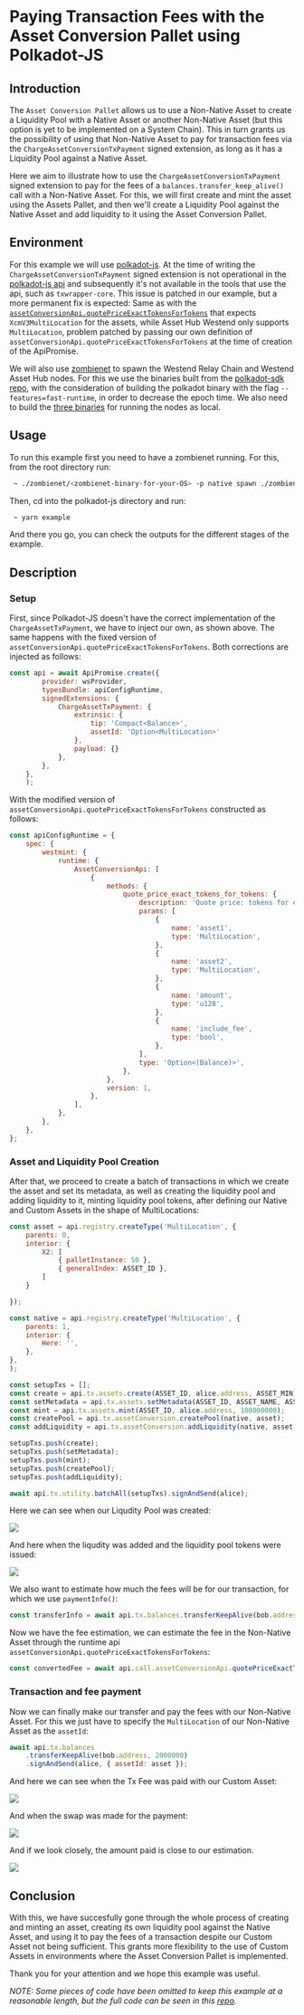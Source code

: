 # Paying Transaction Fees with the Asset Conversion Pallet using Polkadot-JS

## Introduction

The `Asset Conversion Pallet` allows us to use a Non-Native Asset to create a Liquidity Pool with a Native Asset or another Non-Native Asset (but this option is yet to be implemented on a System Chain). This in turn grants us the possibility of using that Non-Native Asset to pay for transaction fees via the `ChargeAssetConversionTxPayment` signed extension, as long as it has a Liquidity Pool against a Native Asset.

Here we aim to illustrate how to use the `ChargeAssetConversionTxPayment` signed extension to pay for the fees of a `balances.transfer_keep_alive()` call with a Non-Native Asset. For this, we will first create and mint the asset using the Assets Pallet, and then we'll create a Liquidity Pool against the Native Asset and add liquidity to it using the Asset Conversion Pallet.

## Environment

For this example we will use [polkadot-js](https://polkadot.js.org/docs/). At the time of writing the `ChargeAssetConversionTxPayment` signed extension is not operational in the [polkadot-js api](https://github.com/polkadot-js/api/issues/5710) and subsequently it's not available in the tools that use the api, such as `txwrapper-core`. This issue is patched in our example, but a more permanent fix is expected: Same as with the 
[`assetConversionApi.quotePriceExactTokensForTokens`](https://polkadot.js.org/docs/substrate/runtime#quotepriceexacttokensfortokensasset1-xcmv3multilocation-asset2-xcmv3multilocation-amount-u128-include_fee-bool-optionbalance) that expects `XcmV3MultiLocation` for the assets, while Asset Hub Westend only
supports `MultiLocation`, problem patched by passing our own definition of `assetConversionApi.quotePriceExactTokensForTokens` at the time of creation of the ApiPromise.

We will also use [zombienet](https://github.com/paritytech/zombienet) to spawn the Westend Relay Chain and Westend Asset Hub nodes. For this we use the binaries built from the [polkadot-sdk repo](https://github.com/paritytech/polkadot-sdk), with the consideration of building the polkadot binary with the flag `--features=fast-runtime`, in order to decrease the epoch time. We also need to build the [three binaries](https://github.com/paritytech/polkadot/pull/7337) for running the nodes as local.

## Usage

To run this example first you need to have a zombienet running. For this, from the root directory run:

```bash
 ~ ./zombienet/<zombienet-binary-for-your-OS> -p native spawn ./zombienet/westend_network.toml 
```

Then, cd into the polkadot-js directory and run:

```bash
 ~ yarn example
```

And there you go, you can check the outputs for the different stages of the example.
 
## Description

### Setup

First, since Polkadot-JS doesn't have the correct implementation of the `ChargeAssetTxPayment`, we have to inject our own, as shown above. The same happens with the fixed version of `assetConversionApi.quotePriceExactTokensForTokens`. Both corrections are injected as follows:

```js
const api = await ApiPromise.create({
        provider: wsProvider,
        typesBundle: apiConfigRuntime,
        signedExtensions: {
            ChargeAssetTxPayment: {
                extrinsic: {
                    tip: 'Compact<Balance>',
                    assetId: 'Option<MultiLocation>'
                },
                payload: {}
            },
        },
    },
    );
```

With the modified version of `assetConversionApi.quotePriceExactTokensForTokens` constructed as follows:

```js
const apiConfigRuntime = {
	spec: {
		westmint: {
			runtime: {
				AssetConversionApi: [
					{
						methods: {
							quote_price_exact_tokens_for_tokens: {
								description: 'Quote price: tokens for exact tokens',
								params: [
									{
										name: 'asset1',
										type: 'MultiLocation',
									},
									{
										name: 'asset2',
										type: 'MultiLocation',
									},
									{
										name: 'amount',
										type: 'u128',
									},
									{
										name: 'include_fee',
										type: 'bool',
									},
								],
								type: 'Option<(Balance)>',
							},
						},
						version: 1,
					},
				],
			},
		},
	},
};
```

### Asset and Liquidity Pool Creation

After that, we proceed to create a batch of transactions in which we create the asset and set its metadata, as well as creating the liquidity pool and adding liquidity to it, minting liquidity pool tokens, after defining our Native and Custom Assets in the shape of MultiLocations:

```js
const asset = api.registry.createType('MultiLocation', {
	parents: 0,
	interior: {
		X2: [
			{ palletInstance: 50 },
			{ generalIndex: ASSET_ID },
		]
	}

});

const native = api.registry.createType('MultiLocation', {
	parents: 1,
	interior: {
		Here: '',
	},
},
);

const setupTxs = [];
const create = api.tx.assets.create(ASSET_ID, alice.address, ASSET_MIN);
const setMetadata = api.tx.assets.setMetadata(ASSET_ID, ASSET_NAME, ASSET_TICKER, ASSET_DECIMALS);
const mint = api.tx.assets.mint(ASSET_ID, alice.address, 100000000);
const createPool = api.tx.assetConversion.createPool(native, asset);
const addLiquidity = api.tx.assetConversion.addLiquidity(native, asset, 1000000000000, 500000, 0, 0, alice.address);

setupTxs.push(create);
setupTxs.push(setMetadata);
setupTxs.push(mint);
setupTxs.push(createPool);
setupTxs.push(addLiquidity);

await api.tx.utility.batchAll(setupTxs).signAndSend(alice);
```

Here we can see when our Liqudity Pool was created:

![](/polkadot-js/docs/img/20230917210550.png)

And here when the liqudity was added and the liquidity pool tokens were issued:

![](/polkadot-js/docs/img/20230917210721.png)

We also want to estimate how much the fees will be for our transaction, for which we use `paymentInfo()`:

```js
const transferInfo = await api.tx.balances.transferKeepAlive(bob.address, 2000000).paymentInfo(alice);
```

Now we have the fee estimation, we can estimate the fee in the Non-Native Asset through the runtime api `assetConversionApi.quotePriceExactTokensForTokens`:

```js
const convertedFee = await api.call.assetConversionApi.quotePriceExactTokensForTokens(native, asset, transferInfo.partialFee, true);
```


### Transaction and fee payment

Now we can finally make our transfer and pay the fees with our Non-Native Asset. For this we just have to specify the `MultiLocation` of our Non-Native Asset as the `assetId`:
```js
await api.tx.balances
	.transferKeepAlive(bob.address, 2000000)
	.signAndSend(alice, { assetId: asset });
``` 
And here we can see when the Tx Fee was paid with our Custom Asset:

![](/polkadot-js/docs/img/20230917210356.png)

And when the swap was made for the payment:

![](/polkadot-js/docs/img/20230917210438.png)

And if we look closely, the amount paid is close to our estimation.

![](/polkadot-js/docs/img/20230917210812.png)

## Conclusion

With this, we have succesfully gone through the whole process of creating and minting an asset, creating its own liquidity pool against the Native Asset, and using it to pay the fees of a transaction despite our Custom Asset not being sufficient. This grants more flexibility to the use of Custom Assets in environments where the Asset Conversion Pallet is implemented.

Thank you for your attention and we hope this example was useful.

*NOTE: Some pieces of code have been omitted to keep this example at a reasonable length, but the full code can be seen in this [repo](https://github.com/bee344/asset-conversion-example/tree/main/polkadot-js).*
